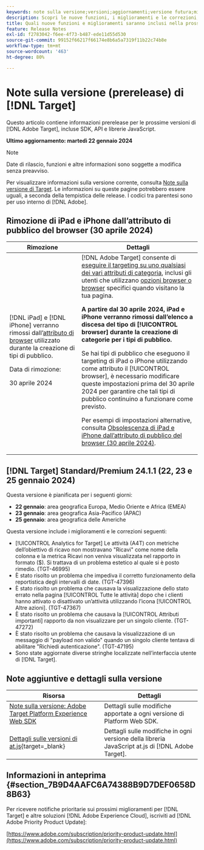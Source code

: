 ```yaml
---
keywords: note sulla versione;versioni;aggiornamenti;versione futura;miglioramenti;nuove funzioni;correzioni;aggiornamenti;prerelease
description: Scopri le nuove funzioni, i miglioramenti e le correzioni, compresi SDK, API e librerie JavaScript, inclusi nella prossima versione di [!DNL Adobe Target].
title: Quali nuove funzioni e miglioramenti saranno inclusi nella prossima versione [!DNL Target] ?
feature: Release Notes
exl-id: f2783042-f6ee-4f73-b487-ede11d55d530
source-git-commit: 99152f66217f66174e8b6a5a7319f11b22c74b8e
workflow-type: tm+mt
source-wordcount: '463'
ht-degree: 80%

---
```


# Note sulla versione (prerelease) di [!DNL Target]

Questo articolo contiene informazioni prerelease per le prossime versioni di [!DNL Adobe Target], incluse SDK, API e librerie JavaScript.

**Ultimo aggiornamento: martedì 22 gennaio 2024**

>[!NOTE]
>
>Date di rilascio, funzioni e altre informazioni sono soggette a modifica senza preavviso.
>
>Per visualizzare informazioni sulla versione corrente, consulta [Note sulla versione di Target](release-notes.md). Le informazioni su queste pagine potrebbero essere uguali, a seconda della tempistica delle release. I codici tra parentesi sono per uso interno di [!DNL Adobe].

## Rimozione di iPad e iPhone dall’attributo di pubblico del browser (30 aprile 2024)

| Rimozione | Dettagli |
|--- |--- |
| [!DNL iPad] e [!DNL iPhone] verranno rimossi dall’[attributo di browser](/help/main/c-target/c-audiences/c-target-rules/browser.md) utilizzato durante la creazione di tipi di pubblico.<p>Data di rimozione:<P>30 aprile 2024 | [!DNL Adobe Target] consente di [eseguire il targeting su uno qualsiasi dei vari attributi di categoria](/help/main/c-target/c-audiences/c-target-rules/target-rules.md), inclusi gli utenti che utilizzano [opzioni browser o browser](/help/main/c-target/c-audiences/c-target-rules/browser.md) specifici quando visitano la tua pagina.<P><B>A partire dal 30 aprile 2024, iPad e iPhone verranno rimossi dall’elenco a discesa del tipo di [!UICONTROL browser] durante la creazione di categorie per i tipi di pubblico.</b><P>Se hai tipi di pubblico che eseguono il targeting di iPad o iPhone utilizzando come attributo il [!UICONTROL browser], è necessario modificare queste impostazioni prima del 30 aprile 2024 per garantire che tali tipi di pubblico continuino a funzionare come previsto.<p>Per esempi di impostazioni alternative, consulta [Obsolescenza di iPad e iPhone dall’attributo di pubblico del browser (30 aprile 2024)](/help/main/c-target/c-audiences/c-target-rules/browser.md#deprecation). |

## [!DNL Target] Standard/Premium 24.1.1 (22, 23 e 25 gennaio 2024)

Questa versione è pianificata per i seguenti giorni:

* **22 gennaio**: area geografica Europa, Medio Oriente e Africa (EMEA)
* **23 gennaio**: area geografica Asia-Pacifico (APAC)
* **25 gennaio**: area geografica delle Americhe

Questa versione include i miglioramenti e le correzioni seguenti:

* [!UICONTROL Analytics for Target] Le attività (A4T) con metriche dell’obiettivo di ricavo non mostravano &quot;Ricavi&quot; come nome della colonna e la metrica Ricavi non veniva visualizzata nel rapporto in formato ($). Si trattava di un problema estetico al quale si è posto rimedio. (TGT-46995)
* È stato risolto un problema che impediva il corretto funzionamento della reportistica degli intervalli di date. (TGT-47396)
* È stato risolto un problema che causava la visualizzazione dello stato errato nella pagina [!UICONTROL Tutte le attività] dopo che i clienti hanno attivato o disattivato un’attività utilizzando l’icona [!UICONTROL Altre azioni]. (TGT-47367)
* È stato risolto un problema che causava la [!UICONTROL Attributi importanti] rapporto da non visualizzare per un singolo cliente. (TGT-47272)
* È stato risolto un problema che causava la visualizzazione di un messaggio di &quot;payload non valido&quot; quando un singolo cliente tentava di abilitare &quot;Richiedi autenticazione&quot;. (TGT-47195)
* Sono state aggiornate diverse stringhe localizzate nell’interfaccia utente di [!DNL Target].

## Note aggiuntive e dettagli sulla versione

| Risorsa | Dettagli |
|--- |--- |
| [Note sulla versione: Adobe Target Platform Experience Web SDK](https://experienceleague.adobe.com/docs/experience-platform/edge/release-notes.html?lang=it) | Dettagli sulle modifiche apportate a ogni versione di Platform Web SDK. |
| [Dettagli sulle versioni di at.js](https://experienceleague.adobe.com/docs/target-dev/developer/client-side/at-js-implementation/target-atjs-versions.html?lang=it){target=_blank} | Dettagli sulle modifiche in ogni versione della libreria JavaScript at.js di [!DNL Adobe Target]. |

## Informazioni in anteprima {#section_7B9D4AAFC6A74388B9D7DEF0658D8B63}

Per ricevere notifiche prioritarie sui prossimi miglioramenti per [!DNL Target] e altre soluzioni [!DNL Adobe Experience Cloud], iscriviti ad [!DNL Adobe Priority Product Update]:

[https://www.adobe.com/subscription/priority-product-update.html](https://www.adobe.com/subscription/priority-product-update.html)
